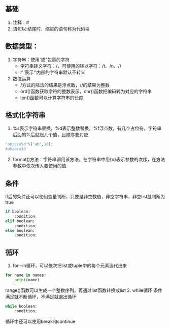 ## 基础
1. 注释：#
2. 语句以:结尾时，缩进的语句称为代码块

## 数据类型：
1. 字符串：使用'或"包裹的字符
    * 字符串转义字符：/，可使用的转以字符：/t、/n、//
    * r''表示''内部的字符串默认不转义
2. 数值运算
    * /方式的除法的结果是浮点数，//的结果为整数
    * ord()函数获取字符的整数表示，chr()函数把编码转为对应的字符串
    * len()函数可以计算字符串的长度

## 格式化字符串
1. %s表示字符串替换，%d表示整数替换，%f浮点数，有几个占位符，字符串后面的%后就跟几个值，且顺序要对应
```py
"ab/scd%d"%('ab',10);
#ababcd10
```
2. format()方法：字符串调用该方法，在字符串中用{n}表示参数的次序，在方法参数中依次传入要使用的值


## 条件
if后的条件还可以使用变量判断，只要是非空数值，非空字符串，非空list就判断为true
```py
if boolean:
    condition;
elif boolean:
    condition;
else boolean:
    condition;
```

## 循环
1. for···in循环，可以依次把list或tuple中的每个元素迭代出来
```py
for name in names:
    print(name)
```
range()函数可以生成一个整数序列，再通过list函数转换成list
2. while循环
条件满足就不断循环，不满足就退出循环
```py
while boolean:
    condition;
```
循环中还可以使用break和continue

